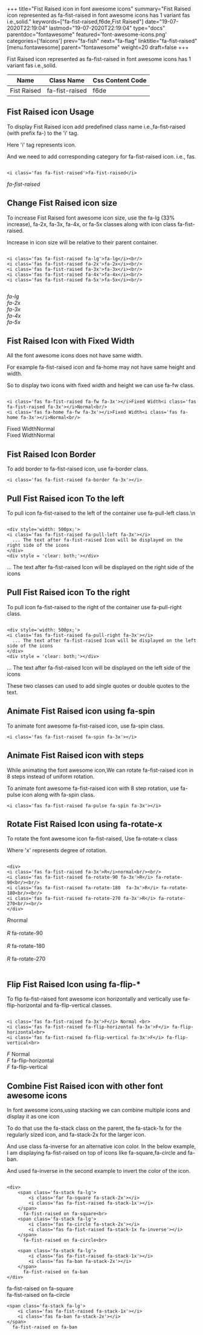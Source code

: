 +++
title="Fist Raised icon in font awesome icons"
summary="Fist Raised icon represented as fa-fist-raised in font awesome icons has 1 variant fas i.e.,solid."
keywords=["fa-fist-raised,f6de,Fist Raised"]
date="19-07-2020T22:19:04"
lastmod="19-07-2020T22:19:04"
type="docs"
parentdoc="fontawesome"
featured='font-awesome-icons.png'
categories=['faicons']
prev="fa-fish"
next="fa-flag"
linktitle="fa-fist-raised"
[menu.fontawesome]
parent="fontawesome"
weight=20
draft=false
+++


Fist Raised icon represented as fa-fist-raised in font awesome icons has 1 variant fas i.e.,solid.

<div class='table-responsive'><table class='table'><thead><tr><th>Name</th><th>Class Name</th><th>Css Content Code</th></tr></thead><tbody><tr><td>Fist Raised</td><td>fa-fist-raised</td><td>f6de</td></tr></tbody></table></div>



## Fist Raised icon Usage

To display Fist Raised icon add predefined class name i.e.,fa-fist-raised (with prefix fa-) to the 'i' tag.

Here 'i' tag represents icon.

And we need to add corresponding category for fa-fist-raised icon. i.e., fas.


```

<i class='fas fa-fist-raised'>fa-fist-raised</i>
```

<i class='fas fa-fist-raised'>fa-fist-raised</i>




## Change Fist Raised icon size
To increase Fist Raised font awesome icon size, use the fa-lg (33% increase), fa-2x, fa-3x, fa-4x, or fa-5x classes along with icon class fa-fist-raised.

Increase in icon size will be relative to their parent container. 

```

<i class='fas fa-fist-raised fa-lg'>fa-lg</i><br/>
<i class='fas fa-fist-raised fa-2x'>fa-2x</i><br/>
<i class='fas fa-fist-raised fa-3x'>fa-3x</i><br/>
<i class='fas fa-fist-raised fa-4x'>fa-4x</i><br/>
<i class='fas fa-fist-raised fa-5x'>fa-5x</i><br/>
            
```

<i class='fas fa-fist-raised fa-lg'>fa-lg</i><br/>
<i class='fas fa-fist-raised fa-2x'>fa-2x</i><br/>
<i class='fas fa-fist-raised fa-3x'>fa-3x</i><br/>
<i class='fas fa-fist-raised fa-4x'>fa-4x</i><br/>
<i class='fas fa-fist-raised fa-5x'>fa-5x</i><br/>
            



## Fist Raised Icon with Fixed Width 

All the font awesome icons does not have same width.

For example fa-fist-raised icon and fa-home may not have same height and width.

So to display two icons with fixed width and height we can use fa-fw class.


```

<i class='fas fa-fist-raised fa-fw fa-3x'></i>Fixed Width<i class='fas fa-fist-raised fa-3x'></i>Normal<br/>
<i class='fas fa-home fa-fw fa-3x'></i>Fixed Width<i class='fas fa-home fa-3x'></i>Normal<br/>
```

<i class='fas fa-fist-raised fa-fw fa-3x'></i>Fixed Width<i class='fas fa-fist-raised fa-3x'></i>Normal<br/>
<i class='fas fa-home fa-fw fa-3x'></i>Fixed Width<i class='fas fa-home fa-3x'></i>Normal<br/>



## Fist Raised Icon Border 

To add border to fa-fist-raised icon, use fa-border class.


```
<i class='fas fa-fist-raised fa-border fa-3x'></i>

```
<i class='fas fa-fist-raised fa-border fa-3x'></i>





## Pull Fist Raised icon To the left

To pull icon fa-fist-raised to the left of the container use fa-pull-left class.\n

```

<div style='width: 500px;'>
<i class='fas fa-fist-raised fa-pull-left fa-3x'></i>
  ... The text after fa-fist-raised Icon will be displayed on the right side of the icons
</div>
<div style = 'clear: both;'></div>
```

<div style='width: 500px;'>
<i class='fas fa-fist-raised fa-pull-left fa-3x'></i>
  ... The text after fa-fist-raised Icon will be displayed on the right side of the icons
</div>
<div style = 'clear: both;'></div>




## Pull Fist Raised icon To the right
To pull icon fa-fist-raised to the right of the container use fa-pull-right class.

```

<div style='width: 500px;'>
<i class='fas fa-fist-raised fa-pull-right fa-3x'></i>
  ... The text after fa-fist-raised Icon will be displayed on the left side of the icons
</div>
<div style = 'clear: both;'></div>
```

<div style='width: 500px;'>
<i class='fas fa-fist-raised fa-pull-right fa-3x'></i>
  ... The text after fa-fist-raised Icon will be displayed on the left side of the icons
</div>
<div style = 'clear: both;'></div>

These two classes can used to add single quotes or double quotes to the text.


## Animate Fist Raised icon using fa-spin
To animate font awesome fa-fist-raised icon, use fa-spin class.

```
<i class='fas fa-fist-raised fa-spin fa-3x'></i>
```
<i class='fas fa-fist-raised fa-spin fa-3x'></i>




## Animate Fist Raised icon with steps
While animating the font awesome icon,We can rotate fa-fist-raised icon in 8 steps instead of uniform rotation.

To animate font awesome fa-fist-raised icon with 8 step rotation, use fa-pulse icon along with fa-spin class.


```
<i class='fas fa-fist-raised fa-pulse fa-spin fa-3x'></i>

```
<i class='fas fa-fist-raised fa-pulse fa-spin fa-3x'></i>





## Rotate Fist Raised Icon using fa-rotate-x
To rotate the font awesome icon fa-fist-raised, Use fa-rotate-x class

Where 'x' represents degree of rotation.


```

<div>
<i class='fas fa-fist-raised fa-3x'>R</i>normal<br/><br/>
<i class='fas fa-fist-raised fa-rotate-90 fa-3x'>R</i> fa-rotate-90<br/><br/> 
<i class='fas fa-fist-raised fa-rotate-180  fa-3x'>R</i> fa-rotate-180<br/><br/> 
<i class='fas fa-fist-raised fa-rotate-270 fa-3x'>R</i> fa-rotate-270<br/><br/>
</div>
```

<div>
<i class='fas fa-fist-raised fa-3x'>R</i>normal<br/><br/>
<i class='fas fa-fist-raised fa-rotate-90 fa-3x'>R</i> fa-rotate-90<br/><br/> 
<i class='fas fa-fist-raised fa-rotate-180  fa-3x'>R</i> fa-rotate-180<br/><br/> 
<i class='fas fa-fist-raised fa-rotate-270 fa-3x'>R</i> fa-rotate-270<br/><br/>
</div>




## Flip Fist Raised Icon using fa-flip-*
To flip fa-fist-raised font awesome icon horizontally and vertically use fa-flip-horizontal and fa-flip-vertical classes. 

```

<i class='fas fa-fist-raised fa-3x'>F</i> Normal <br>
<i class='fas fa-fist-raised fa-flip-horizontal fa-3x'>F</i> fa-flip-horizontal<br>
<i class='fas fa-fist-raised fa-flip-vertical fa-3x'>F</i> fa-flip-vertical<br>
```

<i class='fas fa-fist-raised fa-3x'>F</i> Normal <br>
<i class='fas fa-fist-raised fa-flip-horizontal fa-3x'>F</i> fa-flip-horizontal<br>
<i class='fas fa-fist-raised fa-flip-vertical fa-3x'>F</i> fa-flip-vertical<br>




## Combine Fist Raised icon with other font awesome icons
In font awesome icons,using stacking we can combine multiple icons and display it as one icon 

To do that use the fa-stack class on the parent, the fa-stack-1x for the regularly sized icon, and fa-stack-2x for the larger icon.

And use class fa-inverse for an alternative icon color. 
In the below example, I am displaying fa-fist-raised on top of icons like fa-square,fa-circle and fa-ban.

And used fa-inverse in the second example to invert the color of the icon.

```

<div>
    <span class='fa-stack fa-lg'>
        <i class='far fa-square fa-stack-2x'></i>
        <i class='fas fa-fist-raised fa-stack-1x'></i>
    </span>
      fa-fist-raised on fa-square<br>
    <span class='fa-stack fa-lg'>
        <i class='fas fa-circle fa-stack-2x'></i>
        <i class='fas fa-fist-raised fa-stack-1x fa-inverse'></i>
    </span>
      fa-fist-raised on fa-circle<br>

    <span class='fa-stack fa-lg'>
        <i class='fas fa-fist-raised fa-stack-1x'></i>
        <i class='fas fa-ban fa-stack-2x'></i>
    </span>
      fa-fist-raised on fa-ban
</div>
```

<div>
    <span class='fa-stack fa-lg'>
        <i class='far fa-square fa-stack-2x'></i>
        <i class='fas fa-fist-raised fa-stack-1x'></i>
    </span>
      fa-fist-raised on fa-square<br>
    <span class='fa-stack fa-lg'>
        <i class='fas fa-circle fa-stack-2x'></i>
        <i class='fas fa-fist-raised fa-stack-1x fa-inverse'></i>
    </span>
      fa-fist-raised on fa-circle<br>

    <span class='fa-stack fa-lg'>
        <i class='fas fa-fist-raised fa-stack-1x'></i>
        <i class='fas fa-ban fa-stack-2x'></i>
    </span>
      fa-fist-raised on fa-ban
</div>






